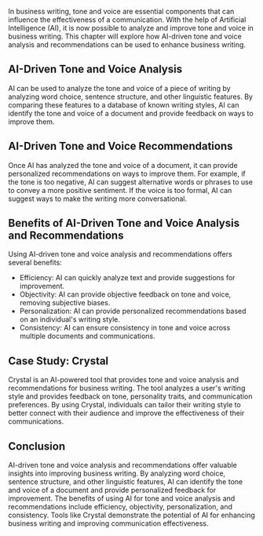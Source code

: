 
In business writing, tone and voice are essential components that can influence the effectiveness of a communication. With the help of Artificial Intelligence (AI), it is now possible to analyze and improve tone and voice in business writing. This chapter will explore how AI-driven tone and voice analysis and recommendations can be used to enhance business writing.

AI-Driven Tone and Voice Analysis
---------------------------------

AI can be used to analyze the tone and voice of a piece of writing by analyzing word choice, sentence structure, and other linguistic features. By comparing these features to a database of known writing styles, AI can identify the tone and voice of a document and provide feedback on ways to improve them.

AI-Driven Tone and Voice Recommendations
----------------------------------------

Once AI has analyzed the tone and voice of a document, it can provide personalized recommendations on ways to improve them. For example, if the tone is too negative, AI can suggest alternative words or phrases to use to convey a more positive sentiment. If the voice is too formal, AI can suggest ways to make the writing more conversational.

Benefits of AI-Driven Tone and Voice Analysis and Recommendations
-----------------------------------------------------------------

Using AI-driven tone and voice analysis and recommendations offers several benefits:

* Efficiency: AI can quickly analyze text and provide suggestions for improvement.
* Objectivity: AI can provide objective feedback on tone and voice, removing subjective biases.
* Personalization: AI can provide personalized recommendations based on an individual's writing style.
* Consistency: AI can ensure consistency in tone and voice across multiple documents and communications.

Case Study: Crystal
-------------------

Crystal is an AI-powered tool that provides tone and voice analysis and recommendations for business writing. The tool analyzes a user's writing style and provides feedback on tone, personality traits, and communication preferences. By using Crystal, individuals can tailor their writing style to better connect with their audience and improve the effectiveness of their communications.

Conclusion
----------

AI-driven tone and voice analysis and recommendations offer valuable insights into improving business writing. By analyzing word choice, sentence structure, and other linguistic features, AI can identify the tone and voice of a document and provide personalized feedback for improvement. The benefits of using AI for tone and voice analysis and recommendations include efficiency, objectivity, personalization, and consistency. Tools like Crystal demonstrate the potential of AI for enhancing business writing and improving communication effectiveness.
